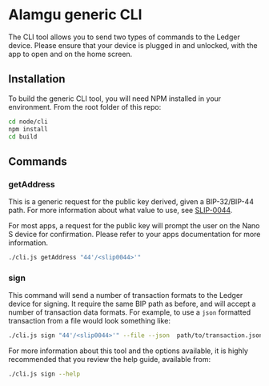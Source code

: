 # Alamgu generic CLI

The CLI tool allows you to send two types of commands to the Ledger device.
Please ensure that your device is plugged in and unlocked, with the app to open and on the home screen.

## Installation

To build the generic CLI tool, you will need NPM installed in your environment.
From the root folder of this repo:

```bash
cd node/cli
npm install
cd build
```

## Commands

### getAddress

This is a generic request for the public key derived, given a BIP-32/BIP-44 path.
For more information about what value to use, see [SLIP-0044](https://github.com/satoshilabs/slips/blob/master/slip-0044.md).

For most apps, a request for the public key will prompt the user on the Nano S device for confirmation.
Please refer to your apps documentation for more information.
```bash
./cli.js getAddress "44'/<slip0044>'"
```

### sign

This command will send a number of transaction formats to the Ledger device for signing.
It require the same BIP path as before, and will accept a number of transaction data formats.
For example, to use a `json` formatted transaction from a file would look something like:
```bash
./cli.js sign "44'/<slip0044>'" --file --json  path/to/transaction.json
```

For more information about this tool and the options available, it is highly recommended that you review the help guide, available from:
```bash
./cli.js sign --help
```
